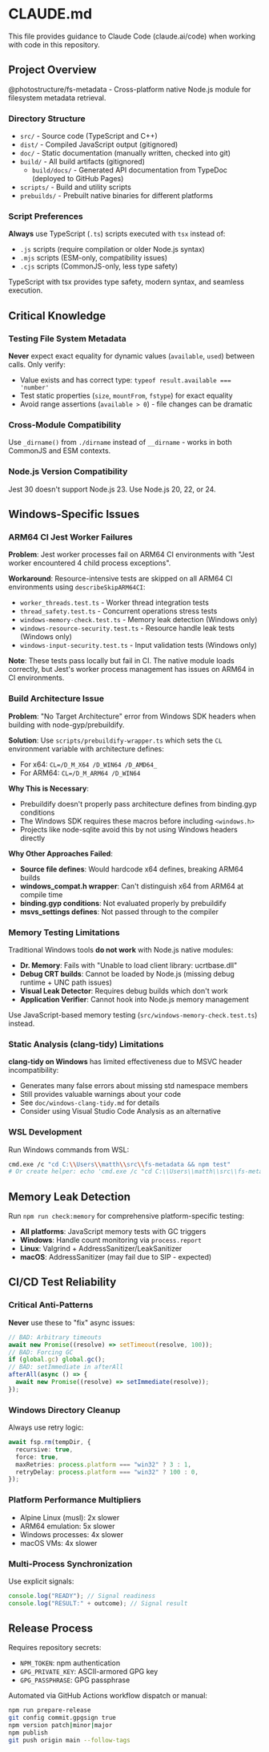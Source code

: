 # CLAUDE.md

This file provides guidance to Claude Code (claude.ai/code) when working with code in this repository.

## Project Overview

@photostructure/fs-metadata - Cross-platform native Node.js module for filesystem metadata retrieval.

### Directory Structure

- `src/` - Source code (TypeScript and C++)
- `dist/` - Compiled JavaScript output (gitignored)
- `doc/` - Static documentation (manually written, checked into git)
- `build/` - All build artifacts (gitignored)
  - `build/docs/` - Generated API documentation from TypeDoc (deployed to GitHub Pages)
- `scripts/` - Build and utility scripts
- `prebuilds/` - Prebuilt native binaries for different platforms

### Script Preferences

**Always** use TypeScript (`.ts`) scripts executed with `tsx` instead of:

- `.js` scripts (require compilation or older Node.js syntax)
- `.mjs` scripts (ESM-only, compatibility issues)
- `.cjs` scripts (CommonJS-only, less type safety)

TypeScript with tsx provides type safety, modern syntax, and seamless execution.

## Critical Knowledge

### Testing File System Metadata

**Never** expect exact equality for dynamic values (`available`, `used`) between calls. Only verify:

- Value exists and has correct type: `typeof result.available === 'number'`
- Test static properties (`size`, `mountFrom`, `fstype`) for exact equality
- Avoid range assertions (`available > 0`) - file changes can be dramatic

### Cross-Module Compatibility

Use `_dirname()` from `./dirname` instead of `__dirname` - works in both CommonJS and ESM contexts.

### Node.js Version Compatibility

Jest 30 doesn't support Node.js 23. Use Node.js 20, 22, or 24.

## Windows-Specific Issues

### ARM64 CI Jest Worker Failures

**Problem**: Jest worker processes fail on ARM64 CI environments with "Jest worker encountered 4 child process exceptions".

**Workaround**: Resource-intensive tests are skipped on all ARM64 CI environments using `describeSkipARM64CI`:

- `worker_threads.test.ts` - Worker thread integration tests
- `thread_safety.test.ts` - Concurrent operations stress tests
- `windows-memory-check.test.ts` - Memory leak detection (Windows only)
- `windows-resource-security.test.ts` - Resource handle leak tests (Windows only)
- `windows-input-security.test.ts` - Input validation tests (Windows only)

**Note**: These tests pass locally but fail in CI. The native module loads correctly, but Jest's worker process management has issues on ARM64 in CI environments.

### Build Architecture Issue

**Problem**: "No Target Architecture" error from Windows SDK headers when building with node-gyp/prebuildify.

**Solution**: Use `scripts/prebuildify-wrapper.ts` which sets the `CL` environment variable with architecture defines:

- For x64: `CL=/D_M_X64 /D_WIN64 /D_AMD64_`
- For ARM64: `CL=/D_M_ARM64 /D_WIN64`

**Why This is Necessary**:

- Prebuildify doesn't properly pass architecture defines from binding.gyp conditions
- The Windows SDK requires these macros before including `<windows.h>`
- Projects like node-sqlite avoid this by not using Windows headers directly

**Why Other Approaches Failed**:

- **Source file defines**: Would hardcode x64 defines, breaking ARM64 builds
- **windows_compat.h wrapper**: Can't distinguish x64 from ARM64 at compile time
- **binding.gyp conditions**: Not evaluated properly by prebuildify
- **msvs_settings defines**: Not passed through to the compiler

### Memory Testing Limitations

Traditional Windows tools **do not work** with Node.js native modules:

- **Dr. Memory**: Fails with "Unable to load client library: ucrtbase.dll"
- **Debug CRT builds**: Cannot be loaded by Node.js (missing debug runtime + UNC path issues)
- **Visual Leak Detector**: Requires debug builds which don't work
- **Application Verifier**: Cannot hook into Node.js memory management

Use JavaScript-based memory testing (`src/windows-memory-check.test.ts`) instead.

### Static Analysis (clang-tidy) Limitations

**clang-tidy on Windows** has limited effectiveness due to MSVC header incompatibility:

- Generates many false errors about missing std namespace members
- Still provides valuable warnings about your code
- See `doc/windows-clang-tidy.md` for details
- Consider using Visual Studio Code Analysis as an alternative

### WSL Development

Run Windows commands from WSL:

```bash
cmd.exe /c "cd C:\\Users\\matth\\src\\fs-metadata && npm test"
# Or create helper: echo 'cmd.exe /c "cd C:\\Users\\matth\\src\\fs-metadata && $@"' > ~/bin/win-run
```

## Memory Leak Detection

Run `npm run check:memory` for comprehensive platform-specific testing:

- **All platforms**: JavaScript memory tests with GC triggers
- **Windows**: Handle count monitoring via `process.report`
- **Linux**: Valgrind + AddressSanitizer/LeakSanitizer
- **macOS**: AddressSanitizer (may fail due to SIP - expected)

## CI/CD Test Reliability

### Critical Anti-Patterns

**Never** use these to "fix" async issues:

```javascript
// BAD: Arbitrary timeouts
await new Promise((resolve) => setTimeout(resolve, 100));
// BAD: Forcing GC
if (global.gc) global.gc();
// BAD: setImmediate in afterAll
afterAll(async () => {
  await new Promise((resolve) => setImmediate(resolve));
});
```

### Windows Directory Cleanup

Always use retry logic:

```typescript
await fsp.rm(tempDir, {
  recursive: true,
  force: true,
  maxRetries: process.platform === "win32" ? 3 : 1,
  retryDelay: process.platform === "win32" ? 100 : 0,
});
```

### Platform Performance Multipliers

- Alpine Linux (musl): 2x slower
- ARM64 emulation: 5x slower
- Windows processes: 4x slower
- macOS VMs: 4x slower

### Multi-Process Synchronization

Use explicit signals:

```javascript
console.log("READY"); // Signal readiness
console.log("RESULT:" + outcome); // Signal result
```

## Release Process

Requires repository secrets:

- `NPM_TOKEN`: npm authentication
- `GPG_PRIVATE_KEY`: ASCII-armored GPG key
- `GPG_PASSPHRASE`: GPG passphrase

Automated via GitHub Actions workflow dispatch or manual:

```bash
npm run prepare-release
git config commit.gpgsign true
npm version patch|minor|major
npm publish
git push origin main --follow-tags
```
